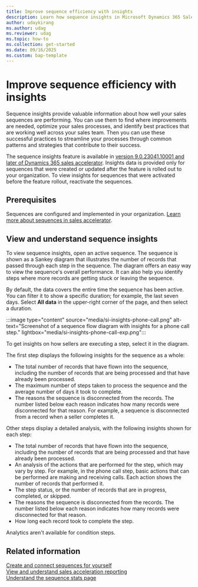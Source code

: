 ```yaml
---
title: Improve sequence efficiency with insights
description: Learn how sequence insights in Microsoft Dynamics 365 Sales provide valuable data on the performance of sequences and steps.
author: udaykirang
ms.author: udag
ms.reviewer: udag
ms.topic: how-to
ms.collection: get-started
ms.date: 09/16/2025
ms.custom: bap-template
---
```


# Improve sequence efficiency with insights

Sequence insights provide valuable information about how well your sales sequences are performing. You can use them to find where improvements are needed, optimize your sales processes, and identify best practices that are working well across your sales team. Then you can use these successful practices to streamline your processes through common patterns and strategies that contribute to their success.

The sequence insights feature is available in [version 9.0.23041.10001 and later of Dynamics 365 sales accelerator](/dynamics365/released-versions/dynamics365sales). Insights data is provided only for sequences that were created or updated after the feature is rolled out to your organization. To view insights for sequences that were activated before the feature rollout, reactivate the sequences.

## Prerequisites

Sequences are configured and implemented in your organization. [Learn more about sequences in sales accelerator](create-manage-sequences.md).

## View and understand sequence insights

To view sequence insights, open an active sequence. The sequence is shown as a Sankey diagram that illustrates the number of records that passed through each step in the sequence. The diagram offers an easy way to view the sequence's overall performance. It can also help you identify steps where more records are getting stuck or leaving the sequence.

By default, the data covers the entire time the sequence has been active. You can filter it to show a specific duration; for example, the last seven days. Select **All data** in the upper-right corner of the page, and then select a duration.

:::image type="content" source="media/si-insights-phone-call.png" alt-text="Screenshot of a sequence flow diagram with insights for a phone call step." lightbox="media/si-insights-phone-call-exp.png":::

To get insights on how sellers are executing a step, select it in the diagram.

The first step displays the following insights for the sequence as a whole:

- The total number of records that have flown into the sequence, including the number of records that are being processed and that have already been processed.
- The maximum number of steps taken to process the sequence and the average number of days it took to complete.
- The reasons the sequence is disconnected from the records. The number listed below each reason indicates how many records were disconnected for that reason. For example, a sequence is disconnected from a record when a seller completes it.

Other steps display a detailed analysis, with the following insights shown for each step:

- The total number of records that have flown into the sequence, including the number of records that are being processed and that have already been processed.
- An analysis of the actions that are performed for the step, which may vary by step. For example, in the phone call step, basic actions that can be performed are making and receiving calls. Each action shows the number of records that performed it.
- The step status, or the number of records that are in progress, completed, or skipped.
- The reasons the sequence is disconnected from the records. The number listed below each reason indicates how many records were disconnected for that reason.
- How long each record took to complete the step.

Analytics aren't available for condition steps.

## Related information

[Create and connect sequences for yourself](create-sequence-seller.md)  
[View and understand sales acceleration reporting](understand-sales-acceleration-reporting.md)  
[Understand the sequence stats page](understand-sequence-stats.md)

